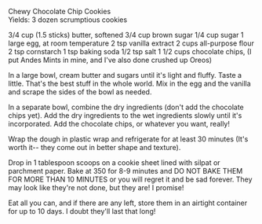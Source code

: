 
Chewy Chocolate Chip Cookies  
Yields: 3 dozen scrumptious cookies  
    
   3/4 cup (1.5 sticks) butter, softened
   3/4 cup brown sugar
   1/4 cup sugar
   1 large egg, at room temperature
   2 tsp vanilla extract
   2 cups all-purpose flour
   2 tsp cornstarch
   1 tsp baking soda
   1/2 tsp salt
   1 1/2 cups chocolate chips, (I put Andes Mints in mine, and I've also done crushed up Oreos)  
    
	
In a large bowl, cream butter and sugars until it's light and fluffy. Taste a little. That's the best stuff in the whole world. Mix in the egg and the vanilla and scrape the sides of the bowl as needed.   
    
In a separate bowl, combine the dry ingredients (don't add the chocolate chips yet). Add the dry ingredients to the wet ingredients slowly until it's incorporated. Add the chocolate chips, or whatever you want, really!   
    
Wrap the dough in plastic wrap and refrigerate for at least 30 minutes (It's worth it-- they come out in better shape and texture).   
    
Drop in 1 tablespoon scoops on a cookie sheet lined with silpat or parchment paper. Bake at 350 for 8-9 minutes and DO NOT BAKE THEM FOR MORE THAN 10 MINUTES or you will regret it and be sad forever. They may look like they're not done, but they are! I promise!  
    
Eat all you can, and if there are any left, store them in an airtight container for up to 10 days. I doubt they'll last that long!  
    
    